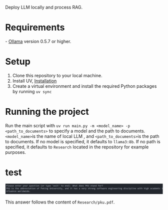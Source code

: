 Deploy LLM locally and process RAG.

# Requirements

\- [Ollama](https://ollama.ai/) version 0.5.7 or higher.

# Setup

1. Clone this repository to your local machine.
2. Install UV, [Installation](https://docs.astral.sh/uv/#installation)
3. Create a virtual environment and install the required Python packages by running `uv sync`

# Running the project

Run the main script with `uv run main.py -m <model_name> -p <path_to_documents>` to specify a model and the path to documents. `<model_name>`is the name of local LLM , and `<path_to_documents>`is the path to documents. If no model is specified, it defaults to `llama3:8b`. If no path is specified, it defaults to `Research` located in the repository for example purposes.

# test

![image-20250811162442466](images/image-20250811162442466.png)

This answer follows the content of `Research/pku.pdf`.